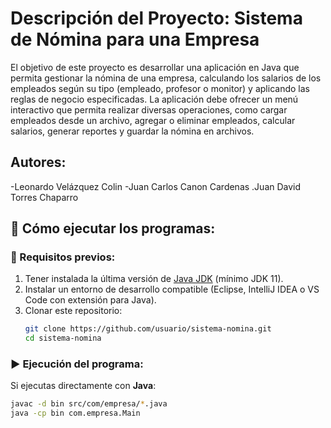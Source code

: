 # Descripción del Proyecto: Sistema de Nómina para una Empresa

El objetivo de este proyecto es desarrollar una aplicación en Java que permita gestionar la nómina de una empresa, calculando los salarios de los empleados según su tipo (empleado, profesor o monitor) y aplicando las reglas de negocio especificadas. La aplicación debe ofrecer un menú interactivo que permita realizar diversas operaciones, como cargar empleados desde un archivo, agregar o eliminar empleados, calcular salarios, generar reportes y guardar la nómina en archivos.

## Autores:
-Leonardo Velázquez Colin
-Juan Carlos Canon Cardenas
.Juan David Torres Chaparro

## 🚀 Cómo ejecutar los programas:

### 📌 Requisitos previos:
1. Tener instalada la última versión de [Java JDK](https://www.oracle.com/java/technologies/javase-downloads.html) (mínimo JDK 11).
2. Instalar un entorno de desarrollo compatible (Eclipse, IntelliJ IDEA o VS Code con extensión para Java).
3. Clonar este repositorio:
   ```bash
   git clone https://github.com/usuario/sistema-nomina.git
   cd sistema-nomina
   ```
### ▶️ Ejecución del programa:

Si ejecutas directamente con **Java**:
```bash
javac -d bin src/com/empresa/*.java
java -cp bin com.empresa.Main
```


